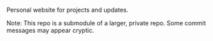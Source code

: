 Personal website for projects and updates.

Note: This repo is a submodule of a larger, private repo. Some commit messages may appear cryptic.